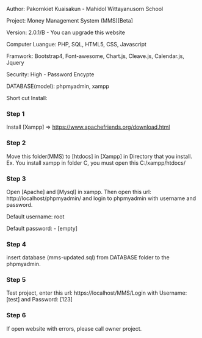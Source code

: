 Author: Pakornkiet Kuaisakun - Mahidol Wittayanusorn School

Project: Money Management System (MMS)[Beta]

Version: 2.0.1/B - You can upgrade this website

Computer Luangue: PHP, SQL, HTML5, CSS, Javascript

Framwork: Bootstrap4, Font-awesome, Chart.js, Cleave.js, Calendar.js, Jquery

Security: High - Password Encypte

DATABASE(model): phpmyadmin, xampp

Short cut Install:

### Step 1 ###
Install [Xampp] => https://www.apachefriends.org/download.html

### Step 2 ###
Move this folder(MMS) to [htdocs] in [Xampp] in Directory that you install.
Ex. You install xampp in folder C, you must open this C:/xampp/htdocs/

### Step 3 ###
Open [Apache] and [Mysql] in xampp.
Then open this url: http://localhost/phpmyadmin/ and login to phpmyadmin with username and password.

Default username: root

Default password:         - [empty]

### Step 4 ###
insert database (mms-updated.sql) from DATABASE folder to the phpmyadmin.

### Step 5 ###
Test project, enter this url: https://localhost/MMS/Login
with Username: [test] and Password: [123]

### Step 6 ###
If open website with errors, please call owner project.
